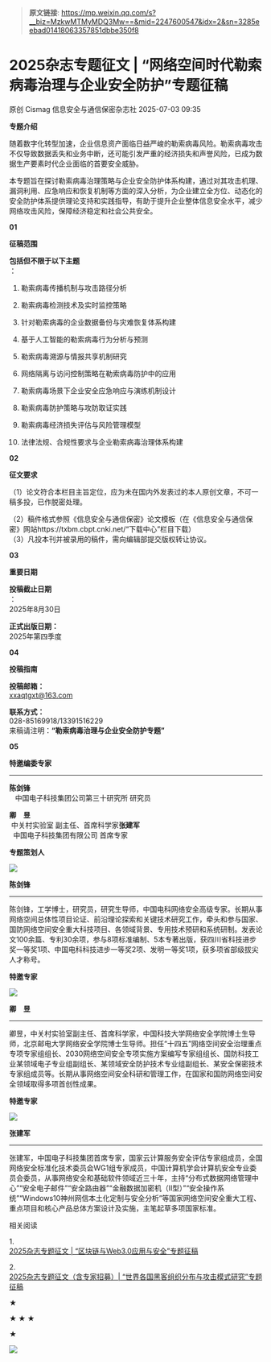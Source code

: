 > **原文链接**: https://mp.weixin.qq.com/s?__biz=MzkwMTMyMDQ3Mw==&mid=2247600547&idx=2&sn=3285eebad01418063357851dbbe350f8

#  2025杂志专题征文 | “网络空间时代勒索病毒治理与企业安全防护”专题征稿  
原创 Cismag  信息安全与通信保密杂志社   2025-07-03 09:35  
  
**专题介绍**  
  
  
  
随着数字化转型加速，企业信息资产面临日益严峻的勒索病毒风险。勒索病毒攻击不仅导致数据丢失和业务中断，还可能引发严重的经济损失和声誉风险，已成为数据生产要素时代企业面临的首要安全威胁。  
  
本专题旨在探讨勒索病毒治理策略与企业安全防护体系构建，通过对其攻击机理、漏洞利用、应急响应和恢复机制等方面的深入分析，为企业建立全方位、动态化的安全防护体系提供理论支持和实践指导，有助于提升企业整体信息安全水平，减少网络攻击风险，保障经济稳定和社会公共安全。  
  
  
**01**  
  
**征稿范围**  
  
  
**包括但不限于以下主题**  
：  
  
1. 勒索病毒传播机制与攻击路径分析  
  
2. 勒索病毒检测技术及实时监控策略  
  
3. 针对勒索病毒的企业数据备份与灾难恢复体系构建  
  
4. 基于人工智能的勒索病毒行为分析与预测  
  
5. 勒索病毒溯源与情报共享机制研究  
  
6. 网络隔离与访问控制策略在勒索病毒防护中的应用  
  
7. 勒索病毒场景下企业安全应急响应与演练机制设计  
  
8. 勒索病毒防护策略与攻防取证实践  
  
9. 勒索病毒经济损失评估与风险管理模型  
  
10. 法律法规、合规性要求与企业勒索病毒治理体系构建  
  
**02**  
  
**征文要求**  
  
  
（1）论文符合本栏目主旨定位，应为未在国内外发表过的本人原创文章，不可一稿多投，已作脱密处理。  
  
（2）稿件格式参照《信息安全与通信保密》论文模板（在《信息安全与通信保密》网站https://txbm.cbpt.cnki.net/“下载中心”栏目下载）  
（3）凡投本刊并被录用的稿件，需向编辑部提交版权转让协议。  
  
**03**  
  
**重要日期**  
  
  
**投稿截止日期**  
：  
2025年8月30日  
  
**正式出版日期：**  
2025年第四季度  
  
**04**  
  
**投稿指南**  
  
  
**投稿邮箱：**  
xxaqtgxt@163.com  
  
**联系方式：**  
028-85169918/13391516229  
来稿请注明：**“勒索病毒治理与企业安全防护专题”**  
  
**05**  
  
**特邀编委专家**  
  
  
****  
**陈剑锋**  
   中国电子科技集团公司第三十研究所 研究员  
  
**卿　昱**  
 中关村实验室 副主任、首席科学家**张建军**  
  中国电子科技集团有限公司 首席专家  
  
  
  
  
**专题策划人**  
  
![](https://mmbiz.qpic.cn/sz_mmbiz_png/iclynibMMTgBzaF2DU6P3OZfowvJDEcXDyuyCsEHxBxN41DkQeibrxYCcF9W1PElicLMWee6sbbTcByBI0MU7RwInA/640?wx_fmt=png&from=appmsg "")  
  
**陈剑锋**  
****  
  
  
  
  
陈剑锋，工学博士，研究员，研究生导师，中国电科网络安全高级专家。长期从事网络空间总体性项目论证、前沿理论探索和关键技术研究工作，牵头和参与国家、国防网络空间安全重大科技项目、各领域背景、专用技术预研和系统研制。发表论文100余篇、专利30余项，参与8项标准编制、5本专著出版，获四川省科技进步奖一等奖1项、中国电科科技进步一等奖2项、发明一等奖1项，获多项省部级拔尖人才称号。  
  
**特邀专家**  
  
![](https://mmbiz.qpic.cn/sz_mmbiz_png/iclynibMMTgBzaF2DU6P3OZfowvJDEcXDyqn7ibpYlrK3RNBYCOyADtic8w5dxiaHVvAgicIH44wqBib6Rd9S3BtvKB5w/640?wx_fmt=png&from=appmsg "")  
  
**卿　昱**  
****  
  
  
  
  
卿昱，中关村实验室副主任、首席科学家，中国科技大学网络安全学院博士生导师，北京邮电大学网络安全学院博士生导师。担任“十四五”网络空间安全治理重点专项专家组组长、2030网络空间安全专项实施方案编写专家组组长、国防科技工业某领域电子专业组副组长、某领域安全防护技术专业组副组长、某安全保密技术专家组成员等。长期从事网络空间安全科研和管理工作，在国家和国防网络空间安全领域取得多项首创性成果。  
  
**特邀专家**  
  
![](https://mmbiz.qpic.cn/sz_mmbiz_png/iclynibMMTgBzaF2DU6P3OZfowvJDEcXDy1Q9EhrgupRrKncyFRPxWaXmB5BsMRZpFFoFDcBbrh9EYgicrDJBLGsg/640?wx_fmt=png&from=appmsg "")  
  
**张建军**  
****  
  
  
  
  
张建军，中国电子科技集团首席专家，国家云计算服务安全评估专家组成员，全国网络安全标准化技术委员会WG1组专家成员，中国计算机学会计算机安全专业委员会委员，从事网络安全和基础软件领域近三十年，主持“分布式数据网络管理中心”“安全电子邮件”“安全路由器”“金融数据加密机（Ⅱ型）”“安全操作系统”“Windows10神州网信本土化定制与安全分析”等国家网络空间安全重大工程、重点项目和核心产品总体方案设计及实施，主笔起草多项国家标准。  
  
相关阅读  
  
1.   
[2025杂志专题征文 | “区块链与Web3.0应用与安全”专题征稿](https://mp.weixin.qq.com/s?__biz=MzkwMTMyMDQ3Mw==&mid=2247599274&idx=1&sn=479fd77829e4c765bc5204b32f3994a4&scene=21#wechat_redirect)  
  
  
2.   
[2025杂志专题征文（含专家招募）| “世界各国黑客组织分布与攻击模式研究”专题征稿](https://mp.weixin.qq.com/s?__biz=MzkwMTMyMDQ3Mw==&mid=2247599114&idx=1&sn=633392daaae4e994aed8c8cd53d094da&scene=21#wechat_redirect)  
  
  
  
  
  
  
  
**★**  
  
  
**★ ★ ★**  
  
  
**★**  
  
  
  
  
  
  
  
  
  
![](https://mmbiz.qpic.cn/sz_mmbiz_png/iclynibMMTgBzaF2DU6P3OZfowvJDEcXDyD1EYIr9icdXchMoQQnGoB6V9nibd8NWIf162jDP3VMcp1vlWvpfbVA6Q/640?wx_fmt=png&from=appmsg "")  
  
  
  
